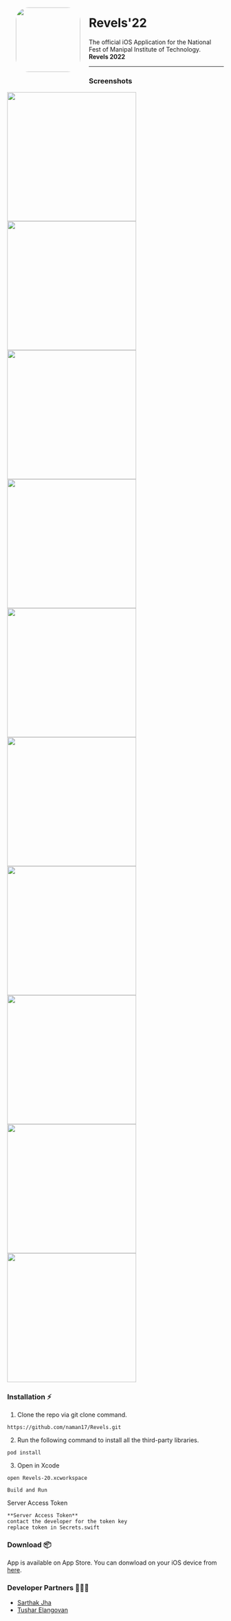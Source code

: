 <img src="https://is5-ssl.mzstatic.com/image/thumb/Purple116/v4/15/8a/54/158a546d-501b-cbd7-6df4-797d57a85675/AppIcon-0-0-1x_U007emarketing-0-0-0-10-0-0-sRGB-0-0-0-GLES2_U002c0-512MB-85-220-0-0.png/1024x1024bb.png" align="left" hspace="20" vspace="20" height="150" width="150" style="border-radius: 20%">

# Revels'22

The official iOS Application for the National Fest of Manipal Institute of Technology.
<br>
**Revels 2022**

---

### Screenshots

<p float="left">
<img src="Screenshots/s1.png" width="300">
<img src="Screenshots/s2.png" width="300">
<img src="Screenshots/s3.png" width="300">
<img src="Screenshots/s4.png" width="300">
<img src="Screenshots/s6.png" width="300">
<img src="Screenshots/s7.png" width="300">
<img src="Screenshots/s5.png" width="300">
<img src="Screenshots/s8.png" width="300">
<img src="Screenshots/s9.png" width="300">
<img src="Screenshots/s10.png" width="300">
</p>


### Installation ⚡️

1. Clone the repo via git clone command.
```
https://github.com/naman17/Revels.git
```
2. Run the following command to install all the third-party libraries.
```
pod install
```
3. Open in Xcode
```
open Revels-20.xcworkspace
```
```
Build and Run
```
Server Access Token

```
**Server Access Token**
contact the developer for the token key
replace token in Secrets.swift
```


### Download 📦
App is available on App Store. You can donwload on your iOS device from [here](https://apps.apple.com/in/app/revels22/id1500173604).


### Developer Partners 👨🏻‍💻
- [Sarthak Jha](https://github.com/sarthakjha)
- [Tushar Elangovan](https://github.com/tushar0509)


